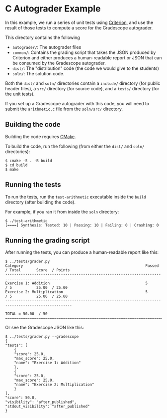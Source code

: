 C Autograder Example
====================

In this example, we run a series of unit tests using [Criterion](https://github.com/Snaipe/Criterion), and use the result of those tests to compute a score for the Gradescope autograder.

This directory contains the following

- `autograder/`: The autograder files
- `common/`: Contains the grading script that takes the JSON produced by Criterion and either produces a human-readable report or JSON that can be consumed by the Gradescope autograder.
- `dist/`: The "distribution" code (the code we would give to the students)
- `soln/`: The solution code.

Both the `dist/` and `soln/` directories contain a `include/` directory (for public header files), a `src/` directory (for source code), and a `tests/` directory (for the unit tests).

If you set up a Gradescope autograder with this code, you will need to submit the `arithmetic.c` file from the `soln/src/` directory.

Building the code
-----------------

Building the code requires [CMake](https://cmake.org/).

To build the code, run the following (from either the `dist/` and `soln/` directories):

    $ cmake -S . -B build
    $ cd build
    $ make

Running the tests
-----------------

To run the tests, run the `test-arithmetic` executable inside the `build` directory (after building the code).

For example, if you ran it from inside the `soln` directory:

    $ ./test-arithmetic 
    [====] Synthesis: Tested: 10 | Passing: 10 | Failing: 0 | Crashing: 0


Running the grading script
--------------------------

After running the tests, you can produce a human-readable report like this:

    $ ../tests/grader.py 
    Category                                                       Passed / Total       Score  / Points    
    ----------------------------------------------------------------------------------------------------
    Exercise 1: Addition                                           5      / 5           25.00  / 25.00     
    Exercise 2: Multiplication                                     5      / 5           25.00  / 25.00     
    ----------------------------------------------------------------------------------------------------
                                                                                TOTAL = 50.00  / 50        
    ====================================================================================================


Or see the Gradescope JSON like this:

    $ ../tests/grader.py --gradescope
    {
    "tests": [
        {
        "score": 25.0,
        "max_score": 25.0,
        "name": "Exercise 1: Addition"
        },
        {
        "score": 25.0,
        "max_score": 25.0,
        "name": "Exercise 2: Multiplication"
        }
    ],
    "score": 50.0,
    "visibility": "after_published",
    "stdout_visibility": "after_published"
    }